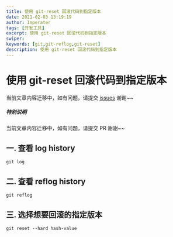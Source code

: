 ```yaml
---
title: 使用 git-reset 回滚代码到指定版本
date: 2021-02-03 13:19:19
author: Imperater
tags: [开发工具]
excerpt: 使用 git-reset 回滚代码到指定版本
swiper:
keywords: [git,git-reflog,git-reset]
description: 使用 git-reset 回滚代码到指定版本
---
```


# 使用 git-reset 回滚代码到指定版本

当前文章内容迁移中，如有问题，请提交 [issues](https://github.com/Starrier/starrier.github.io/issues) 谢谢~~

##### **特别说明**

当前文章内容迁移中，如有问题，请提交 PR 谢谢~~

## 一. 查看 log history

```shell
git log
```

## 二. 查看 reflog history

```shell
git reflog
```


## 三. 选择想要回滚的指定版本

```shell
git reset --hard hash-value
```
